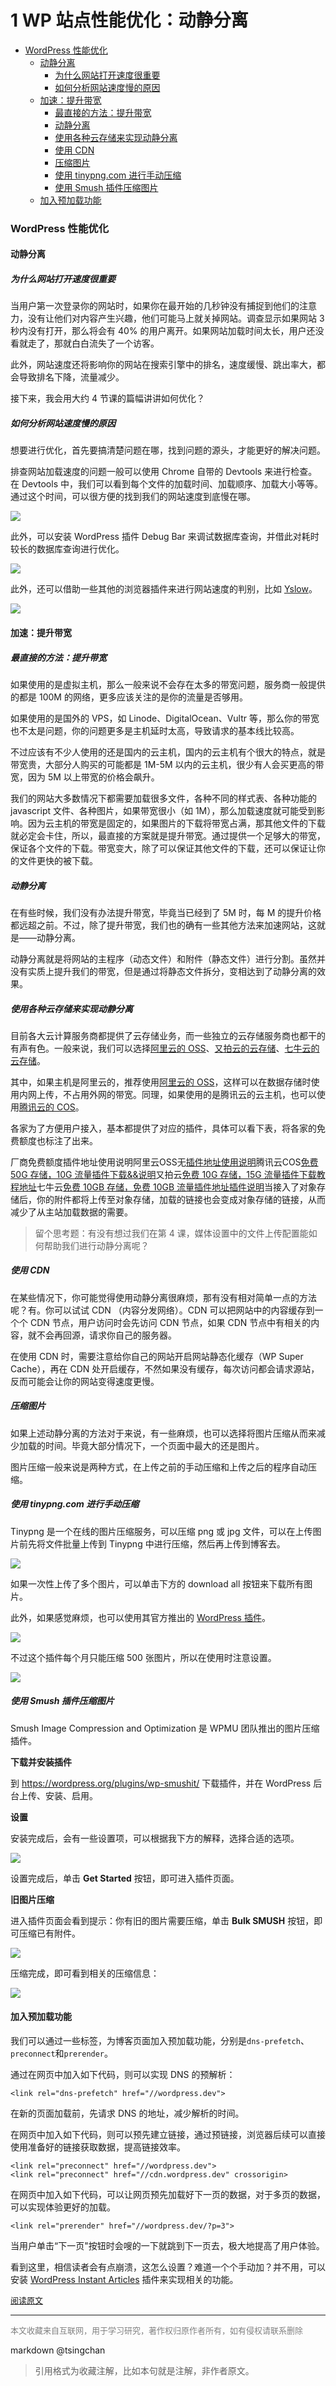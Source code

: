 1 WP 站点性能优化：动静分离 
============================================


- [WordPress 性能优化](#wordpress-性能优化)
    - [动静分离](#动静分离)
        - [为什么网站打开速度很重要](#为什么网站打开速度很重要)
        - [如何分析网站速度慢的原因](#如何分析网站速度慢的原因)
    - [加速：提升带宽](#加速提升带宽)
        - [最直接的方法：提升带宽](#最直接的方法提升带宽)
        - [动静分离](#动静分离-1)
        - [使用各种云存储来实现动静分离](#使用各种云存储来实现动静分离)
        - [使用 CDN](#使用-cdn)
        - [压缩图片](#压缩图片)
        - [使用 tinypng.com 进行手动压缩](#使用-tinypngcom-进行手动压缩)
        - [使用 Smush 插件压缩图片](#使用-smush-插件压缩图片)
    - [加入预加载功能](#加入预加载功能)

  
### WordPress 性能优化

#### 动静分离

##### 为什么网站打开速度很重要

当用户第一次登录你的网站时，如果你在最开始的几秒钟没有捕捉到他们的注意力，没有让他们对内容产生兴趣，他们可能马上就关掉网站。调查显示如果网站 3 秒内没有打开，那么将会有 40% 的用户离开。如果网站加载时间太长，用户还没看就走了，那就白白流失了一个访客。

此外，网站速度还将影响你的网站在搜索引擎中的排名，速度缓慢、跳出率大，都会导致排名下降，流量减少。

接下来，我会用大约 4 节课的篇幅讲讲如何优化？

##### 如何分析网站速度慢的原因

想要进行优化，首先要搞清楚问题在哪，找到问题的源头，才能更好的解决问题。

排查网站加载速度的问题一般可以使用 Chrome 自带的 Devtools 来进行检查。在 Devtools 中，我们可以看到每个文件的加载时间、加载顺序、加载大小等等。通过这个时间，可以很方便的找到我们的网站速度到底慢在哪。

![](https://postimg.aliavv.com/2018/1h0jn.png)

此外，可以安装 WordPress 插件 Debug Bar 来调试数据库查询，并借此对耗时较长的数据库查询进行优化。

![](https://postimg.aliavv.com/2018/5hg8i.png)

此外，还可以借助一些其他的浏览器插件来进行网站速度的判别，比如 [Yslow](https://chrome.google.com/webstore/detail/ninejjcohidippngpapiilnmkgllmakh)。

![](https://postimg.aliavv.com/2018/jt6f9.png)

#### 加速：提升带宽

##### 最直接的方法：提升带宽

如果使用的是虚拟主机，那么一般来说不会存在太多的带宽问题，服务商一般提供的都是 100M 的网络，更多应该关注的是你的流量是否够用。

如果使用的是国外的 VPS，如 Linode、DigitalOcean、Vultr 等，那么你的带宽也不太是问题，你的问题更多是主机延时太高，导致请求的基本线比较高。

不过应该有不少人使用的还是国内的云主机，国内的云主机有个很大的特点，就是带宽贵，大部分人购买的可能都是 1M-5M 以内的云主机，很少有人会买更高的带宽，因为 5M 以上带宽的价格会飙升。

我们的网站大多数情况下都需要加载很多文件，各种不同的样式表、各种功能的 javascript 文件、各种图片，如果带宽很小（如 1M），那么加载速度就可能受到影响。因为云主机的带宽是固定的，如果图片的下载将带宽占满，那其他文件的下载就必定会卡住，所以，最直接的方案就是提升带宽。通过提供一个足够大的带宽，保证各个文件的下载。带宽变大，除了可以保证其他文件的下载，还可以保证让你的文件更快的被下载。

##### 动静分离

在有些时候，我们没有办法提升带宽，毕竟当已经到了 5M 时，每 M 的提升价格都远超之前。不过，除了提升带宽，我们也的确有一些其他方法来加速网站，这就是——动静分离。

动静分离就是将网站的主程序（动态文件）和附件（静态文件）进行分割。虽然并没有实质上提升我们的带宽，但是通过将静态文件拆分，变相达到了动静分离的效果。

##### 使用各种云存储来实现动静分离

目前各大云计算服务商都提供了云存储业务，而一些独立的云存储服务商也都干的有声有色。一般来说，我们可以选择[阿里云的 OSS](https://oss.console.aliyun.com/overview)、[又拍云的云存储](https://console.upyun.com/register/?invite=BJNB_q2D-)、[七牛云的云存储](https://portal.qiniu.com/signup?code=3lh4p6616cor6)。

其中，如果主机是阿里云的，推荐使用[阿里云的 OSS](https://oss.console.aliyun.com/overview)，这样可以在数据存储时使用内网上传，不占用外网的带宽。同理，如果使用的是腾讯云的云主机，也可以使用[腾讯云的 COS](https://console.cloud.tencent.com/cos)。

各家为了方便用户接入，基本都提供了对应的插件，具体可以看下表，将各家的免费额度也标注了出来。

厂商免费额度插件地址使用说明阿里云OSS无[插件地址](https://github.com/IvanChou/aliyun-oss-support)[使用说明](https://github.com/IvanChou/aliyun-oss-support/wiki/Quick-start)腾讯云COS[免费 50G 存储，10G 流量](https://cloud.tencent.com/document/product/436/6240)[插件下载&&说明](https://www.slmwp.com/cos-sync-plugins.html)又拍云[免费 10G 存储，15G 流量](https://www.upyun.com/league)[插件下载](https://github.com/ihacklog/hacklog-remote-attachment-upyun)[教程地址](http://80x86.io/post/hacklog-remote-attachment-upaiyun-version)七牛云[免费 10GB 存储，免费 10GB 流量](https://www.qiniu.com/prices)[插件地址](https://wordpress.org/plugins/wpjam-qiniu/)[插件说明](http://blog.wpjam.com/project/wpjam-qiniutek/)当接入了对象存储后，你的附件都将上传至对象存储，加载的链接也会变成对象存储的链接，从而减少了从主站加载数据的需要。

> 留个思考题：有没有想过我们在第 4 课，媒体设置中的文件上传配置能如何帮助我们进行动静分离呢？

##### 使用 CDN

在某些情况下，你可能觉得使用动静分离很麻烦，那有没有相对简单一点的方法呢？有。你可以试试 CDN （内容分发网络）。CDN 可以把网站中的内容缓存到一个个 CDN 节点，用户访问时会先访问 CDN 节点，如果 CDN 节点中有相关的内容，就不会再回源，请求你自己的服务器。

在使用 CDN 时，需要注意给你自己的网站开启网站静态化缓存（WP Super Cache），再在 CDN 处开启缓存，不然如果没有缓存，每次访问都会请求源站，反而可能会让你的网站变得速度更慢。

##### 压缩图片

如果上述动静分离的方法对于来说，有一些麻烦，也可以选择将图片压缩从而来减少加载的时间。毕竟大部分情况下，一个页面中最大的还是图片。

图片压缩一般来说是两种方式，在上传之前的手动压缩和上传之后的程序自动压缩。

##### 使用 tinypng.com 进行手动压缩

Tinypng 是一个在线的图片压缩服务，可以压缩 png 或 jpg 文件，可以在上传图片前先将文件批量上传到 Tinypng 中进行压缩，然后再上传到博客去。

![](https://postimg.aliavv.com/2018/r1oqc.png)

如果一次性上传了多个图片，可以单击下方的 download all 按钮来下载所有图片。

此外，如果感觉麻烦，也可以使用其官方推出的 [WordPress 插件](https://wordpress.org/plugins/tiny-compress-images/)。

![](https://postimg.aliavv.com/2018/tp8zn.png)

不过这个插件每个月只能压缩 500 张图片，所以在使用时注意设置。

![](https://postimg.aliavv.com/2018/eo96m.png)

##### 使用 Smush 插件压缩图片

Smush Image Compression and Optimization 是 WPMU 团队推出的图片压缩插件。

**下载并安装插件**

到 <https://wordpress.org/plugins/wp-smushit/> 下载插件，并在 WordPress 后台上传、安装、启用。

**设置**

安装完成后，会有一些设置项，可以根据我下方的解释，选择合适的选项。

![](https://postimg.aliavv.com/2018/m4ll8.png)

设置完成后，单击 **Get Started**  按钮，即可进入插件页面。

**旧图片压缩**

进入插件页面会看到提示：你有旧的图片需要压缩，单击 **Bulk SMUSH**  按钮，即可压缩已有附件。

![](https://postimg.aliavv.com/2018/x7d9c.png)

压缩完成，即可看到相关的压缩信息：

![](https://postimg.aliavv.com/2018/v73by.png)

#### 加入预加载功能

我们可以通过一些标签，为博客页面加入预加载功能，分别是`dns-prefetch`、`preconnect`和`prerender`。

通过在网页中加入如下代码，则可以实现 DNS 的预解析：

```
<link rel="dns-prefetch" href="//wordpress.dev">

```

在新的页面加载前，先请求 DNS 的地址，减少解析的时间。

在网页中加入如下代码，则可以预先建立链接，通过预链接，浏览器后续可以直接使用准备好的链接获取数据，提高链接效率。

```
<link rel="preconnect" href="//wordpress.dev">
<link rel="preconnect" href="//cdn.wordpress.dev" crossorigin>

```

在网页中加入如下代码，可以让网页预先加载好下一页的数据，对于多页的数据，可以实现体验更好的加载。

```
<link rel="prerender" href="//wordpress.dev/?p=3">

```

当用户单击“下一页"按钮时会嗖的一下就跳到下一页去，极大地提高了用户体验。

看到这里，相信读者会有点崩溃，这怎么设置？难道一个个手动加？并不用，可以安装 [WordPress Instant Articles](https://wordpress.org/plugins/instant-articles/) 插件来实现相关的功能。

<font size=2 color=grey>[阅读原文](https://www.easywpbook.com/optimize-1.html)</font>


----
<font size=2 color='grey'>本文收藏来自互联网，用于学习研究，著作权归原作者所有，如有侵权请联系删除</font>

markdown @tsingchan 

> 引用格式为收藏注解，比如本句就是注解，非作者原文。
